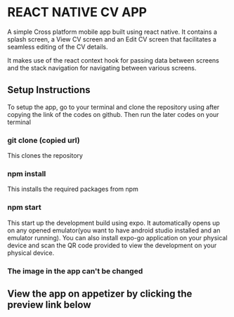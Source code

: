 # REACT NATIVE CV APP
A simple Cross platform mobile app built using react native.
It contains a splash screen, a View CV screen and an Edit CV screen that facilitates a seamless editing of the CV details.

It makes use of the react context hook for passing data between screens and the stack navigation for navigating between various screens.

## Setup Instructions
To setup the app, go to your terminal and clone the repository using after copying the link of the codes on github. Then run the later codes on your terminal

### git clone (copied url)
This clones the repository

### npm install
This installs the required packages from npm

### npm start
This start up the development build using expo. It automatically opens up on any opened emulator(you want to have android studio installed and an emulator running). You can also install expo-go application on your physical device and scan the QR code provided to view the development on your physical device.

### The image in the app can't be changed

## View the app on appetizer by clicking the preview link below